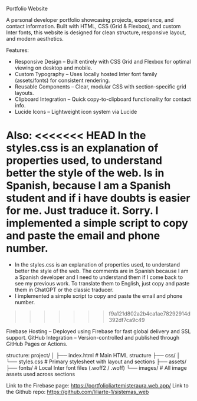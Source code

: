 Portfolio Website

A personal developer portfolio showcasing projects, experience, and contact information.
Built with HTML, CSS (Grid & Flexbox), and custom Inter fonts, this website is designed for clean structure, responsive layout, and modern aesthetics.

Features:
- Responsive Design – Built entirely with CSS Grid and Flexbox for optimal viewing on desktop and mobile.
- Custom Typography – Uses locally hosted Inter font family (assets/fonts) for consistent rendering.
- Reusable Components – Clear, modular CSS with section-specific grid layouts.
- Clipboard Integration – Quick copy-to-clipboard functionality for contact info.
- Lucide Icons – Lightweight icon system via Lucide

Also:
<<<<<<< HEAD
In the styles.css is an explanation of properties used, to understand better the style of the web. Is in Spanish, because I am a Spanish student and if i have doubts is easier for me. Just traduce it. Sorry.
I implemented a simple script to copy and paste the email and phone number.
=======
- In the styles.css is an explanation of properties used, to understand better the style of the web. The comments are in Spanish because I am a Spanish developer and I need to understand them if I come back to see my previous work. To translate them to English, just copy and paste them in ChatGPT or the classic traducer.
- I implemented a simple script to copy and paste the email and phone number.
>>>>>>> f9a121d802a2b4ca1ae78292914d392df7ca9c49

Firebase Hosting – Deployed using Firebase for fast global delivery and SSL support.
GitHub Integration – Version-controlled and published through GitHub Pages or Actions.

structure:
project/
│
├── index.html              # Main HTML structure
├── css/
│   └── styles.css          # Primary stylesheet with layout and sections
├── assets/
    ├── fonts/              # Local Inter font files (.woff2 / .woff)
    └── images/             # All image assets used across sections

Link to the Firebase page: https://portfolioliartemisteraura.web.app/
Link to the Github repo: https://github.com/liliarte-1/sistemas_web
